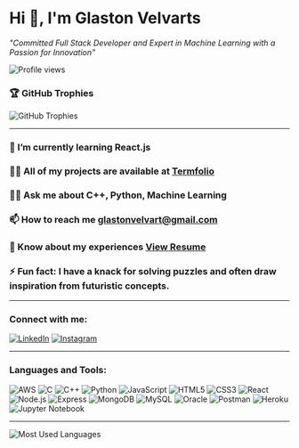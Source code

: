 # Hi 👋, I'm Glaston Velvarts

*"Committed Full Stack Developer and Expert in Machine Learning with a Passion for Innovation"*

![Profile views](https://komarev.com/ghpvc/?username=glaston-velvarts&color=blue)


### 🏆 GitHub Trophies
<div>
  <img src="https://github-profile-trophy.vercel.app/?username=glaston-velvarts&theme=onedark&no-frame=true&no-bg=true&column=7&margin-w=15&margin-h=15" alt="GitHub Trophies" />
</div>

---

### 🌱 I’m currently learning React.js

### 👨‍💻 All of my projects are available at [Termfolio](https://termfolio-gamma.vercel.app/)

### 🧑‍🏫 Ask me about **C++, Python, Machine Learning**

### 📫 How to reach me **glastonvelvart@gmail.com**

### 📝 Know about my experiences [View Resume]([https://drive.google.com/file/d/1yz4gBzZ6Bh2J8WjtbGfgMwyZau4dZZm/view?usp=drive_link](https://drive.google.com/file/d/1sNS6I-7pc90PgdisyT9Xxv1VuCUAzhzJ/view?usp=sharing))

### ⚡ Fun fact: **I have a knack for solving puzzles and often draw inspiration from futuristic concepts.**

---

### Connect with me:
[![LinkedIn](https://img.shields.io/badge/LinkedIn-blue?logo=linkedin)](https://www.linkedin.com/in/your-linkedin-profile)
[![Instagram](https://img.shields.io/badge/Instagram-E4405F?logo=instagram&logoColor=white)](https://www.instagram.com/your-instagram-profile)

---

### Languages and Tools:
<p align="left">
  <img src="https://img.shields.io/badge/AWS-232F3E?logo=amazon-aws&logoColor=white" alt="AWS" />
  <img src="https://img.shields.io/badge/C-00599C?logo=c&logoColor=white" alt="C" />
  <img src="https://img.shields.io/badge/C%2B%2B-00599C?logo=c%2B%2B&logoColor=white" alt="C++" />
  <img src="https://img.shields.io/badge/Python-3776AB?logo=python&logoColor=white" alt="Python" />
  <img src="https://img.shields.io/badge/JavaScript-F7DF1E?logo=javascript&logoColor=black" alt="JavaScript" />
  <img src="https://img.shields.io/badge/HTML5-E34F26?logo=html5&logoColor=white" alt="HTML5" />
  <img src="https://img.shields.io/badge/CSS3-1572B6?logo=css3&logoColor=white" alt="CSS3" />
  <img src="https://img.shields.io/badge/React-61DAFB?logo=react&logoColor=black" alt="React" />
  <img src="https://img.shields.io/badge/Node.js-339933?logo=node-dot-js&logoColor=white" alt="Node.js" />
  <img src="https://img.shields.io/badge/Express-000000?logo=express&logoColor=white" alt="Express" />
  <img src="https://img.shields.io/badge/MongoDB-47A248?logo=mongodb&logoColor=white" alt="MongoDB" />
  <img src="https://img.shields.io/badge/MySQL-4479A1?logo=mysql&logoColor=white" alt="MySQL" />
  <img src="https://img.shields.io/badge/Oracle-F80000?logo=oracle&logoColor=white" alt="Oracle" />
  <img src="https://img.shields.io/badge/Postman-FF6C37?logo=postman&logoColor=white" alt="Postman" />
  <img src="https://img.shields.io/badge/Heroku-430098?logo=heroku&logoColor=white" alt="Heroku" />
  <img src="https://img.shields.io/badge/Jupyter-F37626?logo=jupyter&logoColor=white" alt="Jupyter Notebook" />
</p>

---

![Most Used Languages](https://github-readme-stats.vercel.app/api/top-langs/?username=glaston-velvarts&layout=compact&theme=default)

